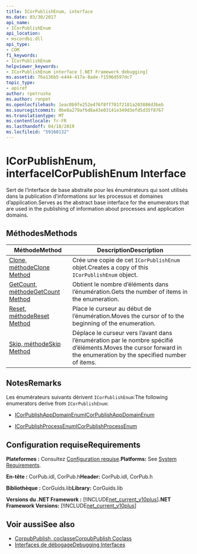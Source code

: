 ```yaml
---
title: ICorPublishEnum, interface
ms.date: 03/30/2017
api_name:
- ICorPublishEnum
api_location:
- mscordbi.dll
api_type:
- COM
f1_keywords:
- ICorPublishEnum
helpviewer_keywords:
- ICorPublishEnum interface [.NET Framework debugging]
ms.assetid: 76a136b5-e444-417a-8ade-f1596d597dc7
topic_type:
- apiref
author: rpetrusha
ms.author: ronpet
ms.openlocfilehash: 1eac0b9fe252e476f8ff781f2181a203886d3beb
ms.sourcegitcommit: 0be8a279af6d8a43e03141e349d3efd5d35f8767
ms.translationtype: MT
ms.contentlocale: fr-FR
ms.lasthandoff: 04/18/2019
ms.locfileid: "59160132"
---
```

# <a name="icorpublishenum-interface"></a><span data-ttu-id="ace38-102">ICorPublishEnum, interface</span><span class="sxs-lookup"><span data-stu-id="ace38-102">ICorPublishEnum Interface</span></span>
<span data-ttu-id="ace38-103">Sert de l’interface de base abstraite pour les énumérateurs qui sont utilisés dans la publication d’informations sur les processus et domaines d’application.</span><span class="sxs-lookup"><span data-stu-id="ace38-103">Serves as the abstract base interface for the enumerators that are used in the publishing of information about processes and application domains.</span></span>  
  
## <a name="methods"></a><span data-ttu-id="ace38-104">Méthodes</span><span class="sxs-lookup"><span data-stu-id="ace38-104">Methods</span></span>  
  
|<span data-ttu-id="ace38-105">Méthode</span><span class="sxs-lookup"><span data-stu-id="ace38-105">Method</span></span>|<span data-ttu-id="ace38-106">Description</span><span class="sxs-lookup"><span data-stu-id="ace38-106">Description</span></span>|  
|------------|-----------------|  
|[<span data-ttu-id="ace38-107">Clone, méthode</span><span class="sxs-lookup"><span data-stu-id="ace38-107">Clone Method</span></span>](../../../../docs/framework/unmanaged-api/debugging/icorpublishenum-clone-method.md)|<span data-ttu-id="ace38-108">Crée une copie de cet `ICorPublishEnum` objet.</span><span class="sxs-lookup"><span data-stu-id="ace38-108">Creates a copy of this `ICorPublishEnum` object.</span></span>|  
|[<span data-ttu-id="ace38-109">GetCount, méthode</span><span class="sxs-lookup"><span data-stu-id="ace38-109">GetCount Method</span></span>](../../../../docs/framework/unmanaged-api/debugging/icorpublishenum-getcount-method.md)|<span data-ttu-id="ace38-110">Obtient le nombre d’éléments dans l’énumération.</span><span class="sxs-lookup"><span data-stu-id="ace38-110">Gets the number of items in the enumeration.</span></span>|  
|[<span data-ttu-id="ace38-111">Reset, méthode</span><span class="sxs-lookup"><span data-stu-id="ace38-111">Reset Method</span></span>](../../../../docs/framework/unmanaged-api/debugging/icorpublishenum-reset-method.md)|<span data-ttu-id="ace38-112">Place le curseur au début de l’énumération.</span><span class="sxs-lookup"><span data-stu-id="ace38-112">Moves the cursor of to the beginning of the enumeration.</span></span>|  
|[<span data-ttu-id="ace38-113">Skip, méthode</span><span class="sxs-lookup"><span data-stu-id="ace38-113">Skip Method</span></span>](../../../../docs/framework/unmanaged-api/debugging/icorpublishenum-skip-method.md)|<span data-ttu-id="ace38-114">Déplace le curseur vers l’avant dans l’énumération par le nombre spécifié d’éléments.</span><span class="sxs-lookup"><span data-stu-id="ace38-114">Moves the cursor forward in the enumeration by the specified number of items.</span></span>|  
  
## <a name="remarks"></a><span data-ttu-id="ace38-115">Notes</span><span class="sxs-lookup"><span data-stu-id="ace38-115">Remarks</span></span>  
 <span data-ttu-id="ace38-116">Les énumérateurs suivants dérivent `ICorPublishEnum`:</span><span class="sxs-lookup"><span data-stu-id="ace38-116">The following enumerators derive from `ICorPublishEnum`:</span></span>  
  
-   [<span data-ttu-id="ace38-117">ICorPublishAppDomainEnum</span><span class="sxs-lookup"><span data-stu-id="ace38-117">ICorPublishAppDomainEnum</span></span>](../../../../docs/framework/unmanaged-api/debugging/icorpublishappdomainenum-interface.md)  
  
-   [<span data-ttu-id="ace38-118">ICorPublishProcessEnum</span><span class="sxs-lookup"><span data-stu-id="ace38-118">ICorPublishProcessEnum</span></span>](../../../../docs/framework/unmanaged-api/debugging/icorpublishprocessenum-interface.md)  
  
## <a name="requirements"></a><span data-ttu-id="ace38-119">Configuration requise</span><span class="sxs-lookup"><span data-stu-id="ace38-119">Requirements</span></span>  
 <span data-ttu-id="ace38-120">**Plateformes :** Consultez [Configuration requise](../../../../docs/framework/get-started/system-requirements.md).</span><span class="sxs-lookup"><span data-stu-id="ace38-120">**Platforms:** See [System Requirements](../../../../docs/framework/get-started/system-requirements.md).</span></span>  
  
 <span data-ttu-id="ace38-121">**En-tête :** CorPub.idl, CorPub.h</span><span class="sxs-lookup"><span data-stu-id="ace38-121">**Header:** CorPub.idl, CorPub.h</span></span>  
  
 <span data-ttu-id="ace38-122">**Bibliothèque :** CorGuids.lib</span><span class="sxs-lookup"><span data-stu-id="ace38-122">**Library:** CorGuids.lib</span></span>  
  
 <span data-ttu-id="ace38-123">**Versions du .NET Framework :** [!INCLUDE[net_current_v10plus](../../../../includes/net-current-v10plus-md.md)]</span><span class="sxs-lookup"><span data-stu-id="ace38-123">**.NET Framework Versions:** [!INCLUDE[net_current_v10plus](../../../../includes/net-current-v10plus-md.md)]</span></span>  
  
## <a name="see-also"></a><span data-ttu-id="ace38-124">Voir aussi</span><span class="sxs-lookup"><span data-stu-id="ace38-124">See also</span></span>

- [<span data-ttu-id="ace38-125">CorpubPublish, coclasse</span><span class="sxs-lookup"><span data-stu-id="ace38-125">CorpubPublish Coclass</span></span>](../../../../docs/framework/unmanaged-api/debugging/corpubpublish-coclass.md)
- [<span data-ttu-id="ace38-126">Interfaces de débogage</span><span class="sxs-lookup"><span data-stu-id="ace38-126">Debugging Interfaces</span></span>](../../../../docs/framework/unmanaged-api/debugging/debugging-interfaces.md)
